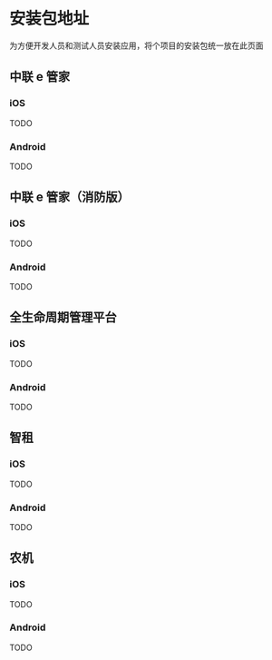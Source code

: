 # 安装包地址

为方便开发人员和测试人员安装应用，将个项目的安装包统一放在此页面

## 中联 e 管家

### iOS

TODO

### Android

TODO

## 中联 e 管家（消防版）

### iOS

TODO

### Android

TODO

## 全生命周期管理平台

### iOS

TODO

### Android

TODO

## 智租

### iOS

TODO

### Android

TODO

## 农机

### iOS

TODO

### Android

TODO
